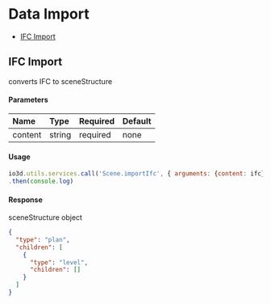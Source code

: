 # Data Import
* [IFC Import](#ifc-import)

## IFC Import

converts IFC to sceneStructure

#### Parameters

| Name | Type    | Required | Default | 
| :------------- | :------------- | :------------- | :------------- |
| content | string   |  required | none       |

#### Usage

```js
io3d.utils.services.call('Scene.importIfc', { arguments: {content: ifc}})
.then(console.log)
```

#### Response

sceneStructure object

```json
{
  "type": "plan",
  "children": [
    {
      "type": "level",
      "children": []
    }
  ]
}
```
